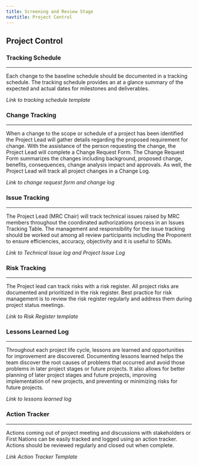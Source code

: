 ```yaml
---
title: Screening and Review Stage
navtitle: Project Control
---
```

## Project Control

### Tracking Schedule
---

Each change to the baseline schedule should be documented in a tracking schedule. The tracking schedule provides an at a glance summary of the expected and actual dates for milestones and deliverables.

_Link to tracking schedule template_

### Change Tracking
---

When a change to the scope or schedule of a project has been identified the Project Lead will gather details regarding the proposed requirement for change. With the assistance of the person requesting the change, the Project Lead will complete a Change Request Form. The Change Request Form summarizes the changes including background, proposed change, benefits, consequences, change analysis impact and approvals. As well, the Project Lead will track all project changes in a Change Log.

_Link to change request form and change log_

### Issue Tracking
---

The Project Lead (MRC Chair) will track technical issues raised by MRC members throughout the coordinated authorizations process in an Issues Tracking Table. The management and responsibility for the issue tracking should be worked out among all review participants including the Proponent to ensure efficiencies, accuracy, objectivity and it is useful to SDMs.

_Link to Technical Issue log and Project Issue Log_

### Risk Tracking
---

The Project lead can track risks with a risk register. All project risks are documented and prioritized in the risk register. Best practice for risk management is to review the risk register regularly and address them during project status meetings.

_Link to Risk Register template_

### Lessons Learned Log
---

Throughout each project life cycle, lessons are learned and opportunities for improvement are discovered. Documenting lessons learned helps the team discover the root causes of problems that occurred and avoid those problems in later project stages or future projects. It also allows for better planning of later project stages and future projects, improving implementation of new projects, and preventing or minimizing risks for future projects.

_Link to lessons learned log_

### Action Tracker
---

Actions coming out of project meeting and discussions with stakeholders or First Nations can be easily tracked and logged using an action tracker. Actions should be reviewed regularly and closed out when complete.

_Link Action Tracker Template_

